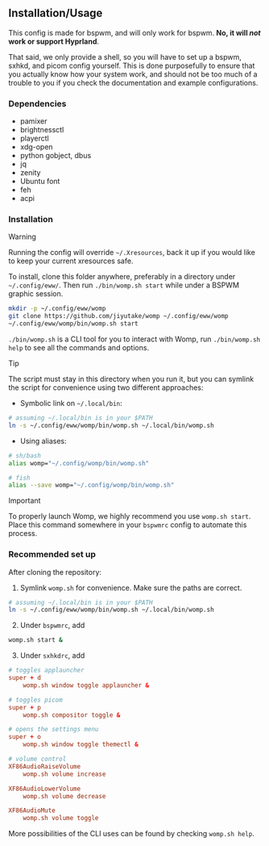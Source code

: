 
## Installation/Usage

This config is made for bspwm, and will only work for bspwm. **No, it will *not* work or support Hyprland**.

That said, we only provide a shell, so you will have to set up a bspwm, sxhkd, and picom config yourself. This is done purposefully to ensure that you actually know how your system work, and should not be too much of a trouble to you if you check the documentation and example configurations.

### Dependencies

- pamixer 
- brightnessctl
- playerctl
- xdg-open
- python gobject, dbus
- jq
- zenity
- Ubuntu font
- feh
- acpi

### Installation

> [!WARNING]
> Running the config will override `~/.Xresources`, back it up if you would like to keep your current xresources safe.

To install, clone this folder anywhere, preferably in a directory under `~/.config/eww/`. Then run `./bin/womp.sh start` while under a BSPWM graphic session.
```sh
mkdir -p ~/.config/eww/womp
git clone https://github.com/jiyutake/womp ~/.config/eww/womp
~/.config/eww/womp/bin/womp.sh start
```

`./bin/womp.sh` is a CLI tool for you to interact with Womp, run `./bin/womp.sh help` to see all the commands and options.

> [!TIP]
> The script must stay in this directory when you run it, but you can symlink the script for convenience using two different approaches:
> - Symbolic link on `~/.local/bin`:
> ```sh
> # assuming ~/.local/bin is in your $PATH
> ln -s ~/.config/eww/womp/bin/womp.sh ~/.local/bin/womp.sh
> ```
> - Using aliases:
> ```sh
> # sh/bash
> alias womp="~/.config/womp/bin/womp.sh"
> 
> # fish
> alias --save womp="~/.config/womp/bin/womp.sh"
> ```

> [!IMPORTANT]
> To properly launch Womp, we highly recommend you use `womp.sh start`. Place this command somewhere in your `bspwmrc` config to automate this process.

### Recommended set up

After cloning the repository: 
1. Symlink `womp.sh` for convenience. Make sure the paths are correct.
```sh
# assuming ~/.local/bin is in your $PATH
ln -s ~/.config/eww/womp/bin/womp.sh ~/.local/bin/womp.sh
```

2. Under `bspwmrc`, add 
```sh
womp.sh start &
```
3. Under `sxhkdrc`, add 
```toml
# toggles applauncher
super + d
    womp.sh window toggle applauncher &

# toggles picom
super + p
    womp.sh compositor toggle &

# opens the settings menu
super + o
    womp.sh window toggle themectl &

# volume control
XF86AudioRaiseVolume
    womp.sh volume increase

XF86AudioLowerVolume
    womp.sh volume decrease

XF86AudioMute
    womp.sh volume toggle
```

More possibilities of the CLI uses can be found by checking `womp.sh help`.
